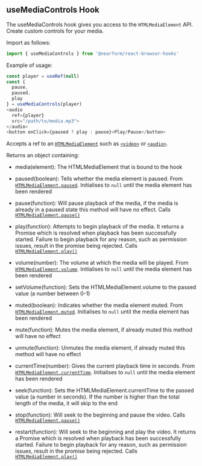 ## useMediaControls Hook

The useMediaControls hook gives you access to the `HTMLMediaElement` API. Create custom controls for your media.

Import as follows:

```javascript
import { useMediaControls } from '@nearform/react-browser-hooks' 
```

Example of usage:

```javascript
const player = useRef(null)
const {
  pause,
  paused,
  play
} = useMediaControls(player)
<audio
  ref={player}
  src="/path/to/media.mp3">
</audio>
<button onClick={paused ? play : pause}>Play/Pause</button>
```

Accepts a ref to an
[`HTMLMediaElement`](https://developer.mozilla.org/en-US/docs/Web/API/HTMLMediaElement) such as [`<video>`](https://developer.mozilla.org/en-US/docs/Web/HTML/Element/video) or [`<audio>`](https://developer.mozilla.org/en-US/docs/Web/HTML/Element/audio).

Returns an object containing:

- media(element): The HTMLMediaElement that is bound to the hook

- paused(boolean): Tells whether the media element is paused. From [`HTMLMediaElement.paused`](https://developer.mozilla.org/en-US/docs/Web/API/HTMLMediaElement/paused). Initialises to `null` until the media element has been rendered
- pause(function): Will pause playback of the media, if the media is already in
  a paused state this method will have no effect. Calls
  [`HTMLMediaElement.pause()`](https://developer.mozilla.org/en-US/docs/Web/API/HTMLMediaElement/pause)
- play(function): Attempts to begin playback of the media. It returns a Promise
  which is resolved when playback has been successfully started. Failure to
  begin playback for any reason, such as permission issues, result in the
  promise being rejected. Calls [`HTMLMediaElement.play()`](https://developer.mozilla.org/en-US/docs/Web/API/HTMLMediaElement/play)

- volume(number): The volume at which the media will be played. From 
  [`HTMLMediaElement.volume`](https://developer.mozilla.org/en-US/docs/Web/API/HTMLMediaElement/volume). Initialises to `null` until the media element has been rendered
- setVolume(function): Sets the HTMLMediaElement.volume to the passed value (a
  number between 0-1)
- muted(boolean): Indicates whether the media element muted. From 
  [`HTMLMediaElement.muted`](https://developer.mozilla.org/en-US/docs/Web/API/HTMLMediaElement/muted). Initialises to `null` until the media element has been rendered
- mute(function): Mutes the media element, if already muted this method will
  have no effect
- unmute(function): Unmutes the media element, if already muted this method will
  have no effect

- currentTime(number): Gives the current playback time in seconds. From 
  [`HTMLMediaElement.currentTime`](https://developer.mozilla.org/en-US/docs/Web/API/HTMLMediaElement/currentTime). Initialises to `null` until the media element has been rendered
- seek(function): Sets the HTMLMediaElement.currentTime to the passed value (a
  number in seconds). If the number is higher than the total length of the
  media, it will skip to the end

- stop(function): Will seek to the beginning and pause the video. Calls 
  [`HTMLMediaElement.pause()`](https://developer.mozilla.org/en-US/docs/Web/API/HTMLMediaElement/pause)
- restart(function): Will seek to the beginning and play the video. It returns a
  Promise which is resolved when playback has been successfully started. Failure
  to begin playback for any reason, such as permission issues, result in the
  promise being rejected. Calls 
  [`HTMLMediaElement.play()`](https://developer.mozilla.org/en-US/docs/Web/API/HTMLMediaElement/play)
